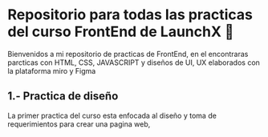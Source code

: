 # Repositorio para todas las practicas del curso FrontEnd de LaunchX :rocket:
Bienvenidos a mi repositorio de practicas de FrontEnd, en el encontraras parcticas con HTML, CSS, JAVASCRIPT y diseños
de UI, UX elaborados con la plataforma miro y Figma

## 1.- Practica de diseño 
La primer practica del curso esta enfocada al diseño y toma de requerimientos para crear una pagina web, 